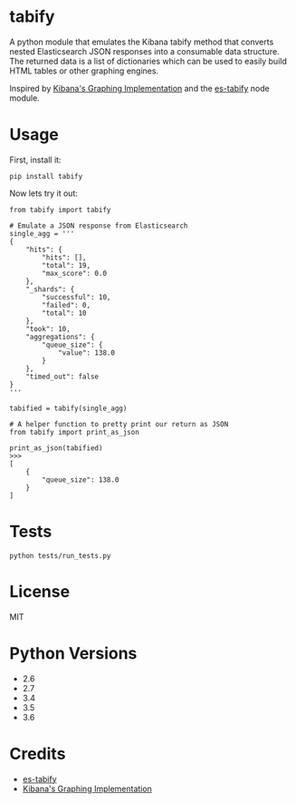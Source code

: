 # tabify
A python module that emulates the Kibana tabify method that converts nested Elasticsearch JSON responses into a consumable data structure.  The returned data is a list of dictionaries which can be used to easily build HTML tables or other graphing engines.  

Inspired by [Kibana's Graphing Implementation](https://github.com/elastic/kibana/tree/master/src/ui/public/agg_response/tabify) and the [es-tabify](https://github.com/datavis-tech/es-tabify) node module.  

# Usage
First, install it: 
```
pip install tabify
```

Now lets try it out:
```
from tabify import tabify 

# Emulate a JSON response from Elasticsearch
single_agg = '''
{
    "hits": {
        "hits": [],
        "total": 19,
        "max_score": 0.0
    },
    "_shards": {
        "successful": 10,
        "failed": 0,
        "total": 10
    },
    "took": 10,
    "aggregations": {
        "queue_size": {
            "value": 138.0
        }
    },
    "timed_out": false
}
'''

tabified = tabify(single_agg)

# A helper function to pretty print our return as JSON
from tabify import print_as_json

print_as_json(tabified)
>>> 
[
    {
        "queue_size": 138.0
    }
]
```

# Tests
```
python tests/run_tests.py 
```


# License 
MIT 

# Python Versions
* 2.6
* 2.7
* 3.4
* 3.5
* 3.6

# Credits
* [es-tabify](https://github.com/datavis-tech/es-tabify) 
* [Kibana's Graphing Implementation](https://github.com/elastic/kibana/tree/master/src/ui/public/agg_response/tabify)